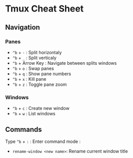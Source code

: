 # Tmux Cheat Sheet

## Navigation

### Panes
- `^b` + `-` : Split horizontaly
- `^b` + `_` : Split verticaly
- `^b` + Arrow Key : Navigate between splits windows
- `^b` + `o` : Swap panes
- `^b` + `q` : Show pane numbers
- `^b` + `x` : Kill pane
- `^b` + `z` : Toggle pane zoom

### Windows
- `^b` + `c` : Create new window
- `^b` + `w` : List windows

## Commands
Type `^b` + `:` : Enter command mode :
- `rename-window <new name>`: Rename current window title

